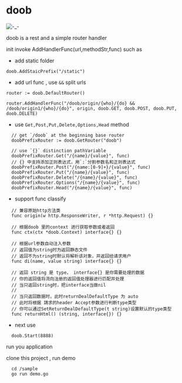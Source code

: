 # doob
![-_-](https://travis-ci.org/fudali113/doob.svg?branch=master)

doob is a rest and a simple router handler

init invoke AddHandlerFunc(url,methodStr,func)
such as

* add static folder
```
doob.AddStaicPrefix("/static")
```

* add url func , use `&&` split urls
```
router := doob.DefaultRouter()

router.AddHandlerFunc("/doob/origin/{who}/{do} && /doob/origin1/{who}/{do}", origin, doob.GET, doob.POST, doob.PUT, doob.DELETE)
```

* use `Get,Post,Put,Delete,Options,Head` method
```
  // get `/doob` at the beginning base router
  doobPrefixRouter := doob.GetRouter("doob")

  // use `{}` distinction pathVariable
  doobPrefixRouter.Get("/{name}/{value}", func)
  // {} 中支持添加正则表达式，用`:`分割参数名和正则表达式
  doobPrefixRouter.Post("/{name:[0-9]+}/{value}", func)
  doobPrefixRouter.Put("/{name}/{value}", func)
  doobPrefixRouter.Delete("/{name}/{value}", func)
  doobPrefixRouter.Options("/{name}/{value}", func)
  doobPrefixRouter.Head("/{name}/{value}", func)
```

* support func classify
```
  // 兼容原始http方法类
  func origin(w http.ResponseWriter, r *http.Request) {}

  // 根据doob 里的context 进行获取参数或者返回
  func ctx(ctx *doob.Context) interface{} {}

  // 根据url参数自动注入参数
  // 返回值为string时为返回静态文件
  // 返回不为string时默认将解析该对象，并返回给请求用户
  func di(name, value string) interface{} {}

  // 返回 string 是 type， interface{} 是你需要处理的数据
  // 你的返回值将流向注册的返回值处理器进行匹配并处理
  // 当只返回string时，把interface当做nil
  //
  // 当只返回数据时，此时returnDealDefaultType 为 auto
  // 此时将根据 請求的header Accept参数进行判断type类型
  // 你可以通过SetReturnDealDefaultType(t string)设置默认的type类型
  func returnHtml() (string, interface{}) {}
```

* next use
```
  doob.Start(8888)
```

run you application

clone this project , run demo
```
  cd /sample
  go run demo.go
```
